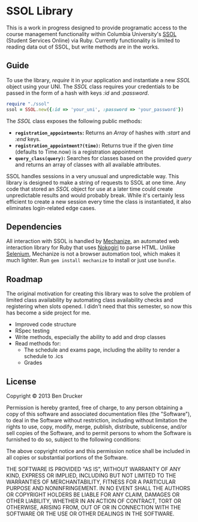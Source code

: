 SSOL Library
============

This is a work in progress designed to provide programatic access to the course management functionality within Columbia University's [SSOL](https://ssol.columbia.edu) (Student Services Online) via Ruby. Currently functionality is limited to reading data out of SSOL, but write methods are in the works. 

Guide
-----

To use the library, *require* it in your application and instantiate a new *SSOL* object using your UNI. The *SSOL* class requires your credentials to be passed in the form of a hash with keys *:id* and *:password*.
``` ruby
require "./ssol"
ssol = SSOL.new({:id => 'your_uni', :password => 'your_password'})
```

The *SSOL* class exposes the following public methods: 

- **`registration_appointments`:** Returns an *Array* of hashes with *:start* and *:end* keys. 
- **`registration_appointment?(time)`:** Returns true if the given *time* (defaults to Time.now) is a registration appointment
- **`query_class(query)`:** Searches for classes based on the provided *query* and returns an array of classes with all available attributes.

SSOL handles sessions in a very unusual and unpredictable way. This library is designed to make a string of requests to SSOL at one time. Any code that stored an *SSOL* object for use at a later time could create unpredictable results and would probably break. While it's certainly less efficient to create a new session every time the class is instantiated, it also eliminates login-related edge cases.

Dependencies
------------

All interaction with SSOL is handled by [Mechanize](https://github.com/sparklemotion/mechanize), an automated web interaction library for Ruby that uses [Nokogiri](https://github.com/sparklemotion/nokogiri) to parse HTML. Unlike [Selenium](http://seleniumhq.org), Mechanize is not a browser automation tool, which makes it much lighter. Run `gem install mechanize` to install or just use `bundle`. 


Roadmap
-------

The original motivation for creating this library was to solve the problem of limited class availability by automating class availability checks and registering when slots opened. I didn't need that this semester, so now this has become a side project for me.

- Improved code structure
- RSpec testing
- Write methods, especially the ability to add and drop classes
- Read methods for:
	- The schedule and exams page, including the ability to render a schedule to .ics
	- Grades

License
-------

Copyright &copy; 2013 Ben Drucker

Permission is hereby granted, free of charge, to any person obtaining a copy of this software and associated documentation files (the "Software"), to deal in the Software without restriction, including without limitation the rights to use, copy, modify, merge, publish, distribute, sublicense, and/or sell copies of the Software, and to permit persons to whom the Software is furnished to do so, subject to the following conditions:

The above copyright notice and this permission notice shall be included in all copies or substantial portions of the Software.

THE SOFTWARE IS PROVIDED "AS IS", WITHOUT WARRANTY OF ANY KIND, EXPRESS OR IMPLIED, INCLUDING BUT NOT LIMITED TO THE WARRANTIES OF MERCHANTABILITY, FITNESS FOR A PARTICULAR PURPOSE AND NONINFRINGEMENT. IN NO EVENT SHALL THE AUTHORS OR COPYRIGHT HOLDERS BE LIABLE FOR ANY CLAIM, DAMAGES OR OTHER LIABILITY, WHETHER IN AN ACTION OF CONTRACT, TORT OR OTHERWISE, ARISING FROM, OUT OF OR IN CONNECTION WITH THE SOFTWARE OR THE USE OR OTHER DEALINGS IN THE SOFTWARE.	